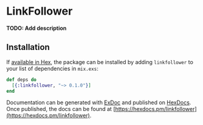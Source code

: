 # LinkFollower

**TODO: Add description**

## Installation

If [available in Hex](https://hex.pm/docs/publish), the package can be installed
by adding `linkfollower` to your list of dependencies in `mix.exs`:

```elixir
def deps do
  [{:linkfollower, "~> 0.1.0"}]
end
```

Documentation can be generated with [ExDoc](https://github.com/elixir-lang/ex_doc)
and published on [HexDocs](https://hexdocs.pm). Once published, the docs can
be found at [https://hexdocs.pm/linkfollower](https://hexdocs.pm/linkfollower).

